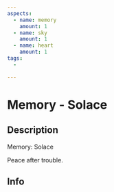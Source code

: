 ```yaml
---
aspects:
  - name: memory
    amount: 1
  - name: sky
    amount: 1
  - name: heart
    amount: 1
tags:
  - 

---
```


# Memory - Solace

## Description
Memory: Solace

Peace after trouble.
## Info